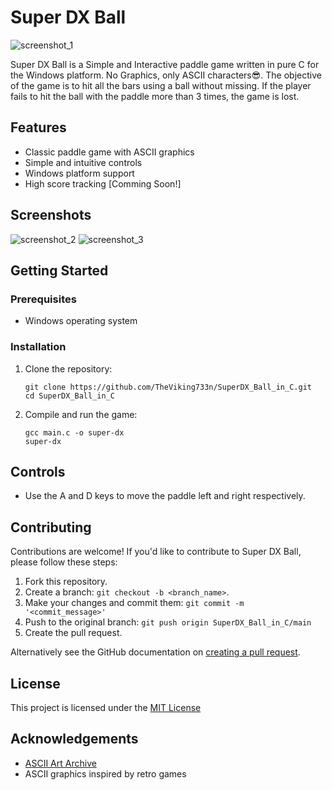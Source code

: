 # Super DX Ball
![screenshot_1](https://github.com/TheViking733n/SuperDX_Ball_in_C/assets/69471106/66c181f0-a994-4c4d-adc5-cdd1b6b6ede1)

Super DX Ball is a Simple and Interactive paddle game written in pure C for the Windows platform. No Graphics, only ASCII characters😎. The objective of the game is to hit all the bars using a ball without missing. If the player fails to hit the ball with the paddle more than 3 times, the game is lost.

## Features

- Classic paddle game with ASCII graphics
- Simple and intuitive controls
- Windows platform support
- High score tracking [Comming Soon!]

## Screenshots
![screenshot_2](https://github.com/TheViking733n/SuperDX_Ball_in_C/assets/69471106/bb902b0f-6528-4775-a0b4-c67419ee1a8c)
![screenshot_3](https://github.com/TheViking733n/SuperDX_Ball_in_C/assets/69471106/24fcc95b-c03a-497d-98f3-4d8061cb3db8)


## Getting Started

### Prerequisites

- Windows operating system

### Installation

1. Clone the repository:

   ```shell
   git clone https://github.com/TheViking733n/SuperDX_Ball_in_C.git
   cd SuperDX_Ball_in_C
    ```
2. Compile and run the game:

   ```shell
   gcc main.c -o super-dx
   super-dx
   ```
## Controls

- Use the A and D keys to move the paddle left and right respectively.

## Contributing

Contributions are welcome! If you'd like to contribute to Super DX Ball, please follow these steps:

1. Fork this repository.
2. Create a branch: `git checkout -b <branch_name>`.
3. Make your changes and commit them: `git commit -m '<commit_message>'`
4. Push to the original branch: `git push origin SuperDX_Ball_in_C/main`
5. Create the pull request.

Alternatively see the GitHub documentation on [creating a pull request](https://docs.github.com/en/github/collaborating-with-issues-and-pull-requests/creating-a-pull-request).

## License
This project is licensed under the [MIT License](/LICENSE)

## Acknowledgements

- [ASCII Art Archive](https://www.asciiart.eu/)
- ASCII graphics inspired by retro games

